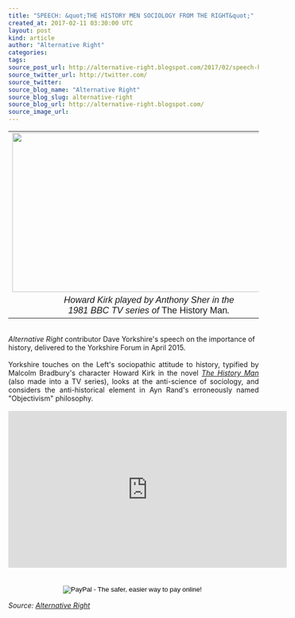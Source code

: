 ```yaml
---
title: "SPEECH: &quot;THE HISTORY MEN SOCIOLOGY FROM THE RIGHT&quot;"
created_at: 2017-02-11 03:30:00 UTC
layout: post
kind: article
author: "Alternative Right"
categories: 
tags: 
source_post_url: http://alternative-right.blogspot.com/2017/02/speech-history-men-sociology-from-right.html
source_twitter_url: http://twitter.com/
source_twitter: 
source_blog_name: "Alternative Right"
source_blog_slug: alternative-right
source_blog_url: http://alternative-right.blogspot.com/
source_image_url: 
---
```

<div dir="ltr" style="text-align: left;" trbidi="on"><div style="text-align: center;"><table align="center" cellpadding="0" cellspacing="0" class="tr-caption-container" style="margin-left: auto; margin-right: auto; text-align: center;"><tbody><tr><td style="text-align: center;"><a href="https://3.bp.blogspot.com/-IzfizHMEVxs/WJ6ER_kfx7I/AAAAAAAAVO4/6FTzWVbyRoUhe9e2ujypEg8B7tv_4oeuQCLcB/s1600/p01h0rv6.jpg" imageanchor="1" style="margin-left: auto; margin-right: auto;"><img border="0" height="320" src="https://3.bp.blogspot.com/-IzfizHMEVxs/WJ6ER_kfx7I/AAAAAAAAVO4/6FTzWVbyRoUhe9e2ujypEg8B7tv_4oeuQCLcB/s400/p01h0rv6.jpg" width="550" /></a></td></tr><tr><td class="tr-caption" style="text-align: center;"><span style="font-family: &quot;arial&quot; , &quot;helvetica&quot; , sans-serif; font-size: large;"><i>Howard Kirk played by Anthony Sher&nbsp;in the <br />1981 BBC TV series of </i>The History Man<i>.</i></span></td></tr></tbody></table></div><i style="text-align: justify;"><br />Alternative Right</i><span style="text-align: justify;"> contributor Dave Yorkshire's speech on the importance of history, delivered to the Yorkshire Forum in April 2015.</span><br /><div style="text-align: justify;"><br /><a name='more'></a>Yorkshire touches on the Left's sociopathic attitude to history, typified by Malcolm Bradbury's character Howard Kirk in the novel <i><a href="https://en.wikipedia.org/wiki/The_History_Man" target="_blank">The History Man</a></i> (also made into a TV series), looks at the anti-science of sociology, and considers the anti-historical element in Ayn Rand's erroneously named "Objectivism" philosophy.<br /><br /><div style="text-align: center;"><iframe allowfullscreen="" frameborder="0" height="315" src="https://www.youtube.com/embed/Dlc8geI8nik" width="560"></iframe></div><form action="https://www.paypal.com/cgi-bin/webscr" method="post" style="text-align: justify;" target="_top"><div style="text-align: center;"><span style="font-family: inherit;"><br /><br /><input alt="PayPal - The safer, easier way to pay online!" border="0" name="submit" src="https://www.paypalobjects.com/en_US/i/btn/btn_donateCC_LG.gif" type="image" />&nbsp;<img alt="" border="0" height="1" src="https://www.paypalobjects.com/en_US/i/scr/pixel.gif" width="1" /></span></div></form></div></div><img src="http://feeds.feedburner.com/~r/blogspot/SBfLZ/~4/tkLFY8IeiNg" height="1" width="1" alt=""/><div class="">
    <i>Source: <a href="http://alternative-right.blogspot.com/">Alternative Right</a></i>
</div>
